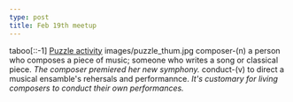 ```yaml
---
type: post
title: Feb 19th meetup
---
```

taboo[::-1]
[Puzzle activity](images/puzzle_story.pdf)
images/puzzle_thum.jpg
composer-(n) a person who composes a piece of music; someone who writes a song or classical piece. _The composer premiered her new symphony._
conduct-(v) to direct a musical ensamble's rehersals and performannce. _It's customary for living composers to conduct their own performances._
